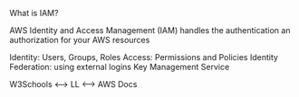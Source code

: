 What is IAM?

AWS Identity and Access Management (IAM) handles the authentication an authorization for your AWS resources

Identity: Users, Groups, Roles
Access: Permissions and Policies
Identity Federation: using external logins
Key Management Service

W3Schools <--> LL <--> AWS Docs
